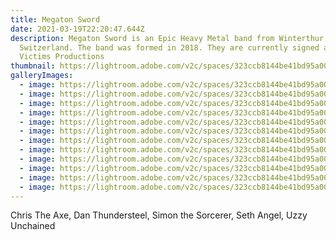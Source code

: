 ```yaml
---
title: Megaton Sword
date: 2021-03-19T22:20:47.644Z
description: Megaton Sword is an Epic Heavy Metal band from Winterthur,
  Switzerland. The band was formed in 2018. They are currently signed at Dying
  Victims Productions
thumbnail: https://lightroom.adobe.com/v2c/spaces/323ccb8144be41bd95a00bec4c4a31fc/assets/b6f8e1919f00339527e814d62b7969e6/revisions/be9ea1927187415a84bb26c8df09281b/renditions/258796e59c223d5cfd74d5667311d19f
galleryImages:
  - image: https://lightroom.adobe.com/v2c/spaces/323ccb8144be41bd95a00bec4c4a31fc/assets/9ae48246d85ba7688e7011c01cc6947c/revisions/e5eec55437fe44fe92310e8abe7a9997/renditions/ca9bffaeb653f8223f5abd3b2644b6af
  - image: https://lightroom.adobe.com/v2c/spaces/323ccb8144be41bd95a00bec4c4a31fc/assets/6d811b89916b80744473797443f6be88/revisions/d6096816552a42b3ac637becd3cd2bc7/renditions/5780c2be53a996f210a54e281620089d
  - image: https://lightroom.adobe.com/v2c/spaces/323ccb8144be41bd95a00bec4c4a31fc/assets/8d620055b14a5d1e04b82ac49553a379/revisions/cef0a59939f84e3fb97ab60538aa485d/renditions/bb015296d5bf4622dee3b1c7dc32c2e9
  - image: https://lightroom.adobe.com/v2c/spaces/323ccb8144be41bd95a00bec4c4a31fc/assets/74d5be556195cfedbb0862cf79fd27ba/revisions/a241097f5bfd40ee8d16ad3b6a2b788f/renditions/a1388c40b3020679f227b7ad55cee939
  - image: https://lightroom.adobe.com/v2c/spaces/323ccb8144be41bd95a00bec4c4a31fc/assets/3a9ed34b7a8dae83508f5a503facfffa/revisions/8a753183bf9e4bcc9fb6d02280a88d34/renditions/d1f61c4a27ff6ef118402ba465022404
  - image: https://lightroom.adobe.com/v2c/spaces/323ccb8144be41bd95a00bec4c4a31fc/assets/737a595af7d10cae54b7815145628075/revisions/4c5753ec9aeb47d1b44ef7930df6a2df/renditions/2c1715a50b324f2b0a518912500f6b25
  - image: https://lightroom.adobe.com/v2c/spaces/323ccb8144be41bd95a00bec4c4a31fc/assets/ebabca388b53361bc1924ec4603cfe89/revisions/49978ccb63d14150a7e25d2a19b2264a/renditions/ca4888ecf247d6e46962d7866801c6e4
  - image: https://lightroom.adobe.com/v2c/spaces/323ccb8144be41bd95a00bec4c4a31fc/assets/d0f909073e18c51286456039eb226ac3/revisions/6845433fb9c94e7496cf294f45161ec0/renditions/a87020c4f404bd7f5ad823ddc89a3120
  - image: https://lightroom.adobe.com/v2c/spaces/323ccb8144be41bd95a00bec4c4a31fc/assets/5839b43f2745ad5397ca656f58988999/revisions/0a9bca3f82974cefadc237c7eeca6193/renditions/03bae370c20571b192cb4252f5ba3144
  - image: https://lightroom.adobe.com/v2c/spaces/323ccb8144be41bd95a00bec4c4a31fc/assets/d554d1a1156f743dbf1557de6b011c7e/revisions/72af3682b7c74bf4b6ccf9e4542dc2af/renditions/f875929b73979c4f983094120d770cb9
  - image: https://lightroom.adobe.com/v2c/spaces/323ccb8144be41bd95a00bec4c4a31fc/assets/d42ca193e408489efa04331b0a442b4b/revisions/97e2615a1c8b48b98d3269023615be03/renditions/e3f4d61086ecc67866ee84a3536fe793
  - image: https://lightroom.adobe.com/v2c/spaces/323ccb8144be41bd95a00bec4c4a31fc/assets/e8c1601aeb6a4f417f31b42604c72f86/revisions/3d473d602e5f43a1a558783b418ccd4d/renditions/6ea6c9874905ff4689926d88ed37812f
---
```

Chris The Axe, Dan Thundersteel, Simon the Sorcerer, Seth Angel, Uzzy Unchained
